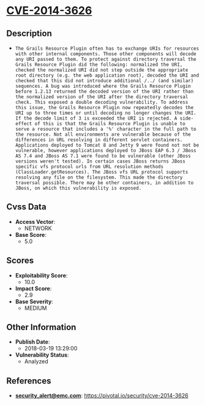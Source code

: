 
# [CVE-2014-3626](https://cve.mitre.org/cgi-bin/cvename.cgi?name=CVE-2014-3626)

## Description

- `The Grails Resource Plugin often has to exchange URIs for resources with other internal components. Those other components will decode any URI passed to them. To protect against directory traversal the Grails Resource Plugin did the following: normalized the URI, checked the normalized URI did not step outside the appropriate root directory (e.g. the web application root), decoded the URI and checked that this did not introduce additional /../ (and similar) sequences. A bug was introduced where the Grails Resource Plugin before 1.2.13 returned the decoded version of the URI rather than the normalized version of the URI after the directory traversal check. This exposed a double decoding vulnerability. To address this issue, the Grails Resource Plugin now repeatedly decodes the URI up to three times or until decoding no longer changes the URI. If the decode limit of 3 is exceeded the URI is rejected. A side-effect of this is that the Grails Resource Plugin is unable to serve a resource that includes a '%' character in the full path to the resource. Not all environments are vulnerable because of the differences in URL resolving in different servlet containers. Applications deployed to Tomcat 8 and Jetty 9 were found not not be vulnerable, however applications deployed to JBoss EAP 6.3 / JBoss AS 7.4 and JBoss AS 7.1 were found to be vulnerable (other JBoss versions weren't tested). In certain cases JBoss returns JBoss specific vfs protocol urls from URL resolution methods (ClassLoader.getResources). The JBoss vfs URL protocol supports resolving any file on the filesystem. This made the directory traversal possible. There may be other containers, in addition to JBoss, on which this vulnerability is exposed.`

## Cvss Data

- **Access Vector**:
  - NETWORK
- **Base Score**:
  - 5.0

## Scores

- **Exploitability Score**:
  - 10.0
- **Impact Score**:
  - 2.9
- **Base Severity**:
  - MEDIUM

## Other Information

- **Publish Date**:
  - 2018-03-19 13:29:00
- **Vulnerability Status**:
  - Analyzed

## References

- **security_alert@emc.com**: https://pivotal.io/security/cve-2014-3626

